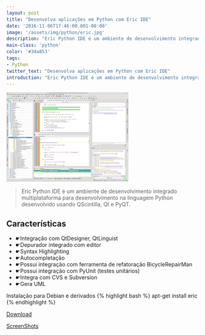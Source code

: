 ```yaml
---
layout: post
title: "Desenvolva aplicações em Python com Eric IDE"
date: '2016-11-06T17:46:00.001-08:00'
image: '/assets/img/python/eric.jpg'
description: "Eric Python IDE é um ambiente de desenvolvimento integrado multiplataforma para desenvolvimento na linguagem Python desenvolvido usando QScintilla, Qt e PyQT."
main-class: 'python'
color: '#34a853'
tags:
- Python
twitter_text: "Desenvolva aplicações em Python com Eric IDE"
introduction: "Eric Python IDE é um ambiente de desenvolvimento integrado multiplataforma para desenvolvimento na linguagem Python desenvolvido usando QScintilla, Qt e PyQT."
---
```


![Blog Linux Eric](/assets/img/python/eric.jpg)


> Eric Python IDE é um ambiente de desenvolvimento integrado multiplataforma para desenvolvimento na linguagem Python desenvolvido usando QScintilla, Qt e PyQT.

## Características

- ☛Integração com QtDesigner, QtLinguist
- ☛Depurador integrado com editor
- ☛Syntax Highlighting
- ☛Autocompletação
- ☛Possui integração com ferramenta de refatoração BicycleRepairMan
- ☛Possui integração com PyUnit (testes unitários)
- ☛Integra com CVS e Subversion
- ☛Gera UML

Instalação para Debian e derivados
{% highlight bash %}
apt-get install eric
{% endhighlight %}

[Download](http://eric-ide.python-projects.org/eric-download.html)

[ScreenShots](http://eric-ide.python-projects.org/eric-screenshots.html)
